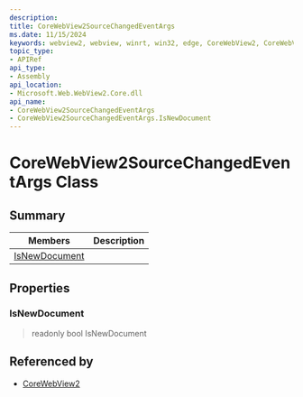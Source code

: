 ```yaml
---
description: 
title: CoreWebView2SourceChangedEventArgs
ms.date: 11/15/2024
keywords: webview2, webview, winrt, win32, edge, CoreWebView2, CoreWebView2Controller, browser control, edge html, CoreWebView2SourceChangedEventArgs
topic_type:
- APIRef
api_type:
- Assembly
api_location:
- Microsoft.Web.WebView2.Core.dll
api_name:
- CoreWebView2SourceChangedEventArgs
- CoreWebView2SourceChangedEventArgs.IsNewDocument
---
```


# CoreWebView2SourceChangedEventArgs Class



## Summary

Members|Description
--|--
[IsNewDocument](#isnewdocument) | 

## Properties

### IsNewDocument

> readonly  bool IsNewDocument






## Referenced by

- [CoreWebView2](corewebview2.md)
